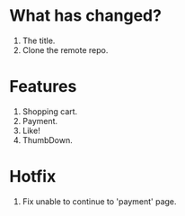 # What has changed?
1. The title.
2. Clone the remote repo.

# Features
1. Shopping cart.
2. Payment.
3. Like!
4. ThumbDown.

# Hotfix
1. Fix unable to continue to 'payment' page.
